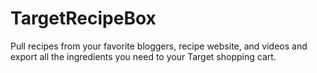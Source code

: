 # TargetRecipeBox
Pull recipes from your favorite bloggers, recipe website, and videos and export all the ingredients you need to your Target shopping cart.
